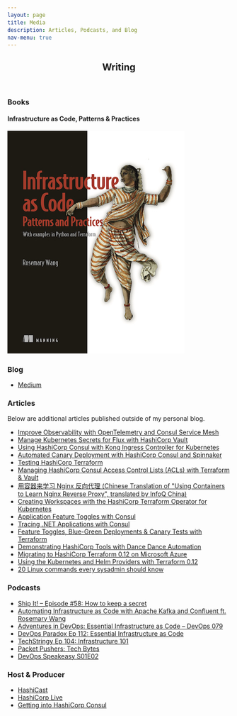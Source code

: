 ```yaml
---
layout: page
title: Media
description: Articles, Podcasts, and Blog
nav-menu: true
---
```


<!-- Main -->
<div id="main" class="alt">
    <!-- One -->
    <section id="one">
        <div class="inner">
            <header class="major">
                <h1>Writing</h1>
            </header>
            <div class="row">
                <div class="inner">
                    <h3>Books</h3>
                    <h4>Infrastructure as Code, Patterns & Practices</h4>
                    <a href="http://mng.bz/WxW1" target="_blank">
                    <img src="assets/images/book.jpg" alt="Infrastructure as Code, Patterns & Practices">
                    </a>
                </div>
            </div>
            <div class="row">
                <div class="inner">
                    <h3>Blog</h3>
                    <ul class="icons">
                        <li><a href="https://medium.com/@joatmon08" target="_blank" class="icon alt fa-medium"><span
                                    class="label">Medium</span></a></li>
                    </ul>
                </div>
            </div>
            <div class="row">
                <div class="inner">
                    <h3>Articles</h3>
                    <p>Below are additional articles published outside of my personal blog.</p>
                    <ul class="unordered">
                        <li><a href="https://www.hashicorp.com/blog/improve-observability-with-opentelemetry-and-consul-service-mesh" target="_blank"><span
                                    class="label">Improve Observability with OpenTelemetry and Consul Service Mesh</span></a></li>
                        <li><a href="https://www.hashicorp.com/blog/manage-kubernetes-secrets-for-flux-with-hashicorp-vault" target="_blank"><span
                                    class="label">Manage Kubernetes Secrets for Flux with HashiCorp Vault</span></a></li>
                        <li><a href="https://www.hashicorp.com/blog/using-hashicorp-consul-with-kong-ingress-controller-for-kubernetes" target="_blank"><span
                                    class="label">Using HashiCorp Consul with Kong Ingress Controller for Kubernetes</span></a></li>
                        <li><a href="https://www.hashicorp.com/blog/automated-canary-deployment-with-hashicorp-consul-and-spinnaker" target="_blank"><span
                                    class="label">Automated Canary Deployment with HashiCorp Consul and Spinnaker</span></a></li>
                        <li><a href="https://www.hashicorp.com/blog/testing-hashicorp-terraform" target="_blank"><span
                                    class="label">Testing HashiCorp Terraform</span></a></li>
                        <li><a href="https://www.hashicorp.com/blog/managing-hashicorp-consul-access-control-lists-with-terraform-and-vault" target="_blank"><span
                                    class="label">Managing HashiCorp Consul Access Control Lists (ACLs) with Terraform & Vault</span></a></li>
                        <li><a href="https://www.infoq.cn/article/QMO4tQKKMspZZ6yG3WeI" target="_blank"><span
                                    class="label">用容器来学习 Nginx 反向代理 (Chinese Translation of "Using Containers to Learn
                                    Nginx Reverse Proxy", translated by InfoQ China)</span></a></li>
                        <li><a href="https://www.hashicorp.com/blog/creating-workspaces-with-the-hashicorp-terraform-operator-for-kubernetes/"
                                target="_blank"><span class="label">Creating Workspaces with the HashiCorp Terraform
                                    Operator for Kubernetes</span></a></li>
                        <li><a href="https://www.hashicorp.com/blog/application-feature-toggles-with-hashicorp-consul/"
                                target="_blank"><span class="label">Application Feature Toggles with Consul</span></a>
                        </li>
                        <li><a href="https://www.hashicorp.com/blog/tracing-dotnet-applications-with-consul-service-mesh"
                                target="_blank"><span class="label">Tracing .NET Applications with Consul</span></a>
                        </li>
                        <li><a href="https://www.hashicorp.com/blog/terraform-feature-toggles-blue-green-deployments-canary-test"
                                target="_blank"><span class="label">Feature Toggles, Blue-Green Deployments & Canary
                                    Tests with Terraform</span></a></li>
                        <li><a href="https://www.hashicorp.com/blog/demonstrating-hashicorp-tools-with-dance-dance-automation/"
                                target="_blank"><span class="label">Demonstrating HashiCorp Tools with Dance Dance
                                    Automation</span></a></li>
                        <li><a href="https://cloudblogs.microsoft.com/opensource/2019/06/25/how-to-migrate-to-hashicorp-terraform-0-12-microsoft-azure/"
                                target="_blank"><span class="label">Migrating to HashiCorp Terraform 0.12 on Microsoft
                                    Azure</span></a></li>
                        <li><a href="https://www.hashicorp.com/blog/using-the-kubernetes-and-helm-providers-with-terraform-0-12/"
                                target="_blank"><span class="label">Using the Kubernetes and Helm Providers with
                                    Terraform 0.12</span></a></li>
                        <li><a href="https://opensource.com/article/17/7/20-sysadmin-commands" target="_blank"><span
                                    class="label">20 Linux commands every sysadmin should know</span></a></li>
                    </ul>
                </div>
            </div>
            <div class="row">
                <div class="inner">
                    <h3>Podcasts</h3>
                    <ul class="unordered">
                        <li><a href="https://changelog.com/shipit/58" target="_blank"><span class="label">Ship It! – Episode #58: How to keep a secret</span></a></li>
                        <li><a href="https://developer.confluent.io/podcast/automating-infrastructure-as-code-with-apache-kafka-and-confluent-ft-rosemary-wang" target="_blank"><span class="label">Automating Infrastructure as Code with Apache Kafka and Confluent ft. Rosemary Wang</span></a></li>
                        <li><a href="https://devchat.tv/adventures-in-devops/essential-infrastructure-as-code-devops-079/" target="_blank"><span class="label">Adventures in DevOps: Essential Infrastructure as Code – DevOps 079</span></a></li>
                        <li><a href="https://www.devopsparadox.com/episodes/essential-infrastructure-as-code-112/" target="_blank"><span class="label">DevOps Paradox Ep 112: Essential Infrastructure as Code</span></a></li>
                        <li><a href="https://techstringy.wordpress.com/2019/09/04/infrastructure-as-code-101-rosemary-wang-ep-104/" target="_blank"><span class="label">TechStringy Ep 104: Infrastructure 101</span></a></li>
                        <li><a href="https://packetpushers.net/podcast/tech-bytes-using-hashicorps-terraform-cloud-for-collaboration-and-governance-sponsored/?doing_wp_cron=1596072923.6274049282073974609375" target="_blank"><span class="label">Packet Pushers: Tech Bytes</span></a></li>
                        <li><a href="https://devopsspeakeasy.podbean.com/e/devops-speakeasy-podcast-s01e02-rosemary-wang-on-everything-hashicorp/" target="_blank"><span class="label">DevOps Speakeasy S01E02</span></a></li>
                    </ul>
                </div>
            </div>
            <div class="row">
                <div class="inner">
                    <h3>Host & Producer</h3>
                    <ul class="unordered">
                        <li><a href="https://soundcloud.com/hashicast" target="_blank"><span class="label">HashiCast</span></a></li>
                        <li><a href="https://www.twitch.tv/hashicorplive" target="_blank"><span class="label">HashiCorp Live</span></a></li>
                        <li><a href="https://www.youtube.com/playlist?list=PL81sUbsFNc5b8i2g2sB_tG-PuZxEdlDpK" target="_blank"><span class="label">Getting into HashiCorp Consul</span></a></li>
                    </ul>
                </div>
            </div>
        </div>
    </section>
</div>
